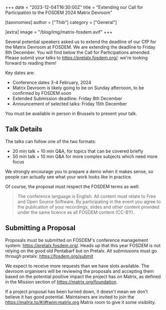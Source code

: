 +++
date = "2023-12-04T16:30:00Z"
title = "Extending our Call for Participation to the FOSDEM 2024 Matrix Devroom"

[taxonomies]
author = ["Thib"]
category = ["General"]

[extra]
image = "/blog/img/matrix-fosdem.avif"
+++

Several potential speakers asked us to extend the deadline of our CfP for the Matrix Devroom at FOSDEM. We are extending the deadline to Friday 8th December.
You will find below the Call for Participations amended. Please submit your talks to <https://pretalx.fosdem.org/>: we're looking forward to reading them!

<!-- more -->

Key dates are:

- Conference dates 3-4 February, 2024
- Matrix Devroom is likely going to be on Sunday afternoon, to be confirmed by FOSDEM soon
- Extended Submission deadline: Friday 8th December
- Announcement of selected talks: Friday 15th December

You must be available in person in Brussels to present your talk.

## Talk Details

The talks can follow one of the two formats:

* 20 min talk + 10 min Q&A, for topics that can be covered briefly
* 50 min talk + 10 min Q&A for more complex subjects which need more focus

We strongly encourage you to prepare a demo when it makes sense, so people can actually see what your work looks like in practice.

Of course, the proposal must respect the FOSDEM terms as well:

> The conference language is English. All content must relate to Free and Open Source Software. By participating in the event you agree to the publication of your recordings, slides and other content provided under the same licence as all FOSDEM content (CC-BY).

## Submitting a Proposal

Proposals must be submitted on FOSDEM's conference management system: <https://pretalx.fosdem.org/>. Heads up that this year FOSDEM is not relying on the good old Pentabarf but on Pretalx. All submissions must go through pretalx: <https://fosdem.org/submit>

We expect to receive more requests than we have slots available. The devroom organisers will be reviewing the proposals and accepting them based on the potential positive impact the project has on Matrix, as defined in the Mission section of <https://matrix.org/foundation>.

If a project proposal has been turned down, it doesn't mean we don't believe it has good potential. Maintainers are invited to join the <https://matrix.to/#/#twim:matrix.org> Matrix room to give it some visibility.


